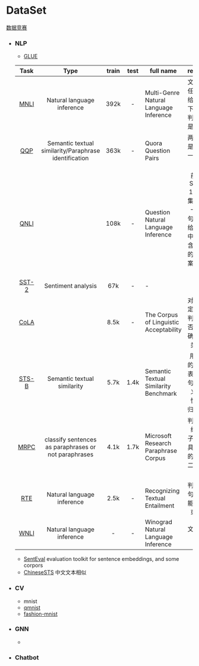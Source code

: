 
# DataSet

[数据竞赛](<https://github.com/Smilexuhc/Data-Competition-TopSolution>)

- ### NLP

    - [GLUE](https://gluebenchmark.com/leaderboard/)
    
    |                             Task                             |                 Type               | train | test |         full name                        |                           remarks                            |
    | :----------------------------------------------------------: | :---------------------------------------------------: | :---: | :--: | -------------------------------------- | :----------------------------------------------------------: |
    |     [MNLI](http://www.nyu.edu/projects/bowman/multinli/)     |              Natural language inference               | 392k  |  -   | Multi-Genre Natural Language Inference |       文本蕴含任务，在给定前提下，需要判断假设是否成立       |
    | [QQP](https://data.quora.com/First-Quora-Dataset-Release-Question-Pairs) | Semantic textual similarity/Paraphrase identification | 363k  |  -   | Quora Question Pairs                   |                 两个句子是否语义一致，二分类                 |
    |           [QNLI](https://arxiv.org/abs/1606.05250)           |                                                       | 108k  |  -   | Question Natural Language Inference    | 前身是SQuAD 1.0数据集，给定一个问句，判断给定文本中是否包含该问句的正确答案，二分类 |
    |    [SST-2](https://github.com/facebookresearch/SentEval)     |                  Sentiment analysis                   |  67k  |  -   | -                                      |                              -                               |
    |           [CoLA](https://nyu-mll.github.io/CoLA/)            |                                                       | 8.5k  |  -   | The Corpus of Linguistic Acceptability |        对一个给定句子，判定其是否语法正确，二分类任务        |
    |    [STS-B](https://github.com/facebookresearch/SentEval)     |              Semantic textual similarity              | 5.7k  | 1.4k | Semantic Textual Similarity Benchmark  |      用1到5的分数来表征两个句子的语义相似性，回归/5分类      |
    | [MRPC](https://aclweb.org/aclwiki/Paraphrase_Identification_(State_of_the_art)) | classify sentences as paraphrases or not paraphrases  | 4.1k  | 1.7k | Microsoft Research Paraphrase Corpus   |       判断两个给定句子，是否具有相同的语义，二分类任务       |
    | [RTE](https://aclweb.org/aclwiki/Recognizing_Textual_Entailment) |              Natural language inference               | 2.5k  |  -   | Recognizing Textual Entailment         |                判断两个句子是否能够推断或对齐                |
    | [WNLI](https://cs.nyu.edu/faculty/davise/papers/WinogradSchemas/WS.html) |              Natural language inference               |   -   |  -   | Winograd Natural Language Inference    |                         文本蕴含任务                         |
    
    - [SentEval](https://github.com/facebookresearch/SentEval) evaluation toolkit for sentence embeddings, and some corpors
    - [ChineseSTS](<https://github.com/IAdmireu/ChineseSTS>) 中文文本相似




- ### CV

    - mnist
    - [qmnist](https://github.com/facebookresearch/qmnist)
    - [fashion-mnist](https://github.com/zalandoresearch/fashion-mnist)


- ### GNN

    - 

- ### Chatbot
